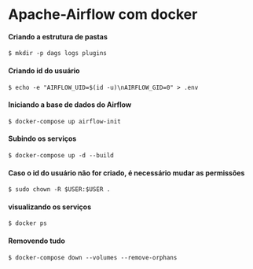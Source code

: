 # Apache-Airflow com docker

#### Criando a estrutura de pastas
`$ mkdir -p dags logs plugins`

#### Criando id do usuário 
`$ echo -e "AIRFLOW_UID=$(id -u)\nAIRFLOW_GID=0" > .env`

#### Iniciando a base de dados do Airflow
`$ docker-compose up airflow-init`

#### Subindo os serviços
`$ docker-compose up -d --build`

#### Caso o id do usuário não for criado, é necessário mudar as permissões 
`$ sudo chown -R $USER:$USER .`

#### visualizando os serviços
`$ docker ps`

#### Removendo tudo
`$ docker-compose down --volumes --remove-orphans`